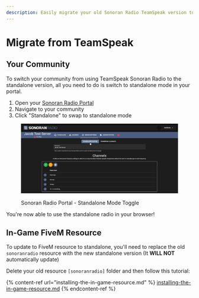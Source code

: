 ```yaml
---
description: Easily migrate your old Sonoran Radio TeamSpeak version to standalone!
---
```


# Migrate from TeamSpeak

## Your Community

To switch your community from using TeamSpeak Sonoran Radio to the standalone version, all you need to do is switch to standalone mode in your portal.

1. Open your [Sonoran Radio Portal](https://sonoranradio.com)
2. Navigate to your community
3. Click "Standalone" to swap to standalone mode

<figure><img src="../../.gitbook/assets/chrome_OpISMXxGMU.png" alt=""><figcaption><p>Sonoran Radio Portal - Standalone Mode Toggle</p></figcaption></figure>

You're now able to use the standalone radio in your browser!

## In-Game FiveM Resource

To update to FiveM resource to standalone, you'll need to replace the old `sonoranradio` resource with the new standalone version (It **WILL NOT** automatically update)

Delete your old resource `[sonoranradio]` folder and then follow this tutorial:

{% content-ref url="installing-the-in-game-resource.md" %}
[installing-the-in-game-resource.md](installing-the-in-game-resource.md)
{% endcontent-ref %}

